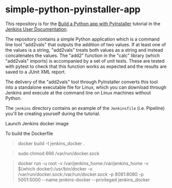 # simple-python-pyinstaller-app

This repository is for the
[Build a Python app with PyInstaller](https://jenkins.io/doc/tutorials/build-a-python-app-with-pyinstaller/)
tutorial in the [Jenkins User Documentation](https://jenkins.io/doc/).

The repository contains a simple Python application which is a command line tool "add2vals" that outputs the addition of two values. If at least one of the
values is a string, "add2vals" treats both values as a string and instead
concatenates the values. The "add2" function in the "calc" library (which
"add2vals" imports) is accompanied by a set of unit tests. These are tested with pytest to check that this function works as expected and the results are saved
to a JUnit XML report.

The delivery of the "add2vals" tool through PyInstaller converts this tool into
a standalone executable file for Linux, which you can download through Jenkins
and execute at the command line on Linux machines without Python.

The `jenkins` directory contains an example of the `Jenkinsfile` (i.e. Pipeline)
you'll be creating yourself during the tutorial.

Launch Jenkins docker image

To build the Dockerfile

> docker build -t jenkins_docker .

> sudo chmod 666 /var/run/docker.sock

> docker run  -u root -v /var/jenkins_home:/var/jenkins_home -v $(which docker):/usr/bin/docker -v /var/run/docker.sock:/var/run/docker.sock -p 8081:8080 -p 5001:5000 --name jenkins-docker --privileged jenkins_docker 


